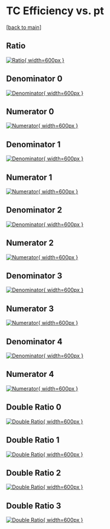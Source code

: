 # TC Efficiency vs. pt

[[back to main](./)]



## Ratio

[![Ratio](../mtv/var/TC_xtr_11_1_eff_pt.png){ width=600px }](../mtv/var/TC_xtr_11_1_eff_pt.pdf)

## Denominator 0

[![Denominator](../mtv/den/TC_xtr_11_1_eff_pt_den0.png){ width=600px }](../mtv/den/TC_xtr_11_1_eff_pt_den0.pdf)

## Numerator 0

[![Numerator](../mtv/num/TC_xtr_11_1_eff_pt_num0.png){ width=600px }](../mtv/num/TC_xtr_11_1_eff_pt_num0.pdf)

## Denominator 1

[![Denominator](../mtv/den/TC_xtr_11_1_eff_pt_den1.png){ width=600px }](../mtv/den/TC_xtr_11_1_eff_pt_den1.pdf)

## Numerator 1

[![Numerator](../mtv/num/TC_xtr_11_1_eff_pt_num1.png){ width=600px }](../mtv/num/TC_xtr_11_1_eff_pt_num1.pdf)

## Denominator 2

[![Denominator](../mtv/den/TC_xtr_11_1_eff_pt_den2.png){ width=600px }](../mtv/den/TC_xtr_11_1_eff_pt_den2.pdf)

## Numerator 2

[![Numerator](../mtv/num/TC_xtr_11_1_eff_pt_num2.png){ width=600px }](../mtv/num/TC_xtr_11_1_eff_pt_num2.pdf)

## Denominator 3

[![Denominator](../mtv/den/TC_xtr_11_1_eff_pt_den3.png){ width=600px }](../mtv/den/TC_xtr_11_1_eff_pt_den3.pdf)

## Numerator 3

[![Numerator](../mtv/num/TC_xtr_11_1_eff_pt_num3.png){ width=600px }](../mtv/num/TC_xtr_11_1_eff_pt_num3.pdf)

## Denominator 4

[![Denominator](../mtv/den/TC_xtr_11_1_eff_pt_den4.png){ width=600px }](../mtv/den/TC_xtr_11_1_eff_pt_den4.pdf)

## Numerator 4

[![Numerator](../mtv/num/TC_xtr_11_1_eff_pt_num4.png){ width=600px }](../mtv/num/TC_xtr_11_1_eff_pt_num4.pdf)

## Double Ratio 0

[![Double Ratio](../mtv/ratio/TC_xtr_11_1_eff_pt_ratio0.png){ width=600px }](../mtv/ratio/TC_xtr_11_1_eff_pt_ratio0.pdf)

## Double Ratio 1

[![Double Ratio](../mtv/ratio/TC_xtr_11_1_eff_pt_ratio1.png){ width=600px }](../mtv/ratio/TC_xtr_11_1_eff_pt_ratio1.pdf)

## Double Ratio 2

[![Double Ratio](../mtv/ratio/TC_xtr_11_1_eff_pt_ratio2.png){ width=600px }](../mtv/ratio/TC_xtr_11_1_eff_pt_ratio2.pdf)

## Double Ratio 3

[![Double Ratio](../mtv/ratio/TC_xtr_11_1_eff_pt_ratio3.png){ width=600px }](../mtv/ratio/TC_xtr_11_1_eff_pt_ratio3.pdf)

